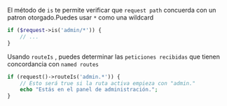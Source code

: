 El método de `is` te permite  verificar que `request path` concuerda con un patron otorgado.Puedes usar `*` como una wildcard

```php
if ($request->is('admin/*')) {
    // ...
}
```

Usando `routeIs` , puedes determinar las `peticiones recibidas` que tienen concordancia con `named routes`

```php
if (request()->routeIs('admin.*')) {
    // Esto será true si la ruta activa empieza con "admin."
    echo "Estás en el panel de administración.";
}
```